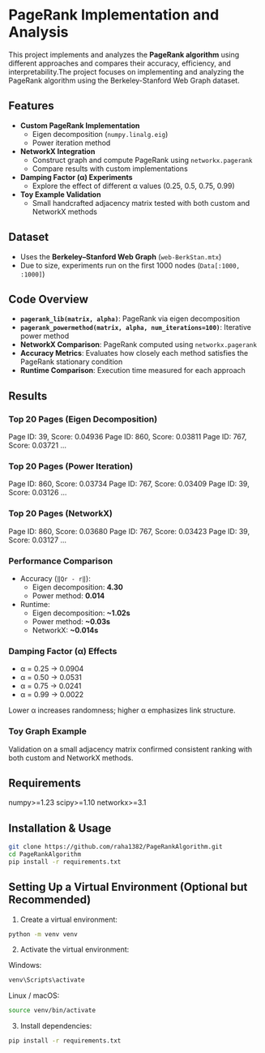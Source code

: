 # PageRank Implementation and Analysis  

This project implements and analyzes the **PageRank algorithm** using different approaches and compares their accuracy, efficiency, and interpretability.The project focuses on implementing and analyzing the PageRank algorithm using the Berkeley-Stanford Web Graph dataset.  

## Features  

- **Custom PageRank Implementation**  
  - Eigen decomposition (`numpy.linalg.eig`)  
  - Power iteration method  
- **NetworkX Integration**  
  - Construct graph and compute PageRank using `networkx.pagerank`  
  - Compare results with custom implementations  
- **Damping Factor (α) Experiments**  
  - Explore the effect of different α values (0.25, 0.5, 0.75, 0.99)  
- **Toy Example Validation**  
  - Small handcrafted adjacency matrix tested with both custom and NetworkX methods  

## Dataset  

- Uses the **Berkeley–Stanford Web Graph** (`web-BerkStan.mtx`)  
- Due to size, experiments run on the first 1000 nodes (`Data[:1000, :1000]`)  

## Code Overview  

- **`pagerank_lib(matrix, alpha)`**: PageRank via eigen decomposition  
- **`pagerank_powermethod(matrix, alpha, num_iterations=100)`**: Iterative power method  
- **NetworkX Comparison**: PageRank computed using `networkx.pagerank`  
- **Accuracy Metrics**: Evaluates how closely each method satisfies the PageRank stationary condition  
- **Runtime Comparison**: Execution time measured for each approach  

## Results  

### Top 20 Pages (Eigen Decomposition)  
Page ID: 39, Score: 0.04936
Page ID: 860, Score: 0.03811
Page ID: 767, Score: 0.03721
...

### Top 20 Pages (Power Iteration)  
Page ID: 860, Score: 0.03734
Page ID: 767, Score: 0.03409
Page ID: 39, Score: 0.03126
...

### Top 20 Pages (NetworkX)  
Page ID: 860, Score: 0.03680
Page ID: 767, Score: 0.03423
Page ID: 39, Score: 0.03127
...


### Performance Comparison  
- Accuracy (`‖Qr - r‖`):  
  - Eigen decomposition: **4.30**  
  - Power method: **0.014**  
- Runtime:  
  - Eigen decomposition: **~1.02s**  
  - Power method: **~0.03s**  
  - NetworkX: **~0.014s**  

### Damping Factor (α) Effects  
- α = 0.25 → 0.0904  
- α = 0.50 → 0.0531  
- α = 0.75 → 0.0241  
- α = 0.99 → 0.0022  

Lower α increases randomness; higher α emphasizes link structure.  

### Toy Graph Example  
Validation on a small adjacency matrix confirmed consistent ranking with both custom and NetworkX methods.  

## Requirements
numpy>=1.23
scipy>=1.10
networkx>=3.1

## Installation & Usage  

```bash
git clone https://github.com/raha1382/PageRankAlgorithm.git
cd PageRankAlgorithm
pip install -r requirements.txt
```

## Setting Up a Virtual Environment (Optional but Recommended)

1. Create a virtual environment:

```bash
python -m venv venv
```
2. Activate the virtual environment:

Windows:
```bash
venv\Scripts\activate
```
Linux / macOS:
```bash
source venv/bin/activate

```
3. Install dependencies:
```bash
pip install -r requirements.txt
```
